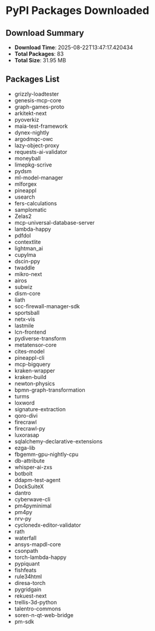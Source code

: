 # PyPI Packages Downloaded

## Download Summary
- **Download Time**: 2025-08-22T13:47:17.420434
- **Total Packages**: 83
- **Total Size**: 31.95 MB

## Packages List
- grizzly-loadtester
- genesis-mcp-core
- graph-games-proto
- arkitekt-next
- pyoverkiz
- maia-test-framework
- dynex-nightly
- argodmqc-owc
- lazy-object-proxy
- requests-ai-validator
- moneyball
- limepkg-scrive
- pydsm
- ml-model-manager
- mlforgex
- pineappl
- usearch
- fers-calculations
- samplomatic
- Zelas2
- mcp-universal-database-server
- lambda-happy
- pdfdol
- contextlite
- lightman_ai
- cupylma
- dscin-ppy
- twaddle
- mikro-next
- airos
- subwiz
- dism-core
- liath
- scc-firewall-manager-sdk
- sportsball
- netx-vis
- lastmile
- lcn-frontend
- pydiverse-transform
- metatensor-core
- cites-model
- pineappl-cli
- mcp-bigquery
- kraken-wrapper
- kraken-build
- newton-physics
- bpmn-graph-transformation
- turms
- loxword
- signature-extraction
- qoro-divi
- firecrawl
- firecrawl-py
- luxorasap
- sqlalchemy-declarative-extensions
- ezga-lib
- fbgemm-gpu-nightly-cpu
- db-attribute
- whisper-ai-zxs
- botbolt
- ddapm-test-agent
- DockSuiteX
- dantro
- cyberwave-cli
- pm4pyminimal
- pm4py
- nrv-py
- cyclonedx-editor-validator
- rath
- waterfall
- ansys-mapdl-core
- csonpath
- torch-lambda-happy
- pypiquant
- fishfeats
- rule34html
- diresa-torch
- pygridgain
- rekuest-next
- trellis-3d-python
- talentro-commons
- soren-n-qt-web-bridge
- pm-sdk
